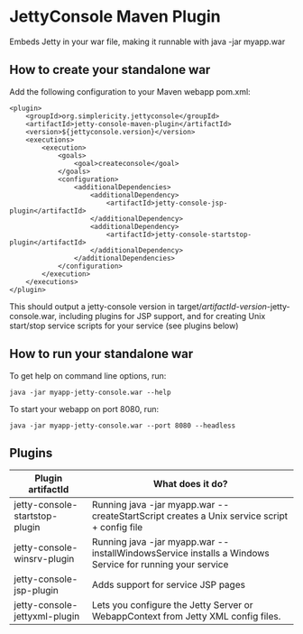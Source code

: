 JettyConsole Maven Plugin
=========================

Embeds Jetty in your war file, making it runnable with java -jar myapp.war

How to create your standalone war
----------

Add the following configuration to your Maven webapp pom.xml:

```
<plugin>
    <groupId>org.simplericity.jettyconsole</groupId>
    <artifactId>jetty-console-maven-plugin</artifactId>
    <version>${jettyconsole.version}</version>
    <executions>
        <execution>
            <goals>
                <goal>createconsole</goal>
            </goals>
            <configuration>
                <additionalDependencies>
                    <additionalDependency>
                        <artifactId>jetty-console-jsp-plugin</artifactId>
                    </additionalDependency>
                    <additionalDependency>
                        <artifactId>jetty-console-startstop-plugin</artifactId>
                    </additionalDependency>
                </additionalDependencies>
            </configuration>
        </execution>
    </executions>
</plugin>
```
This should output a jetty-console version in target/_artifactId_-_version_-jetty-console.war, including plugins for JSP support, and for creating Unix start/stop service scripts for your service (see plugins below)

How to run your standalone war
----------

To get help on command line options, run:

    java -jar myapp-jetty-console.war --help

To start your webapp on port 8080, run:

    java -jar myapp-jetty-console.war --port 8080 --headless

Plugins
-------

Plugin artifactId  | What does it do?
------------- | -------------
jetty-console-startstop-plugin | Running java -jar myapp.war --createStartScript creates a Unix service script + config file
jetty-console-winsrv-plugin | Running java -jar myapp.war --installWindowsService installs a Windows Service for running your service
jetty-console-jsp-plugin  | Adds support for service JSP pages
jetty-console-jettyxml-plugin | Lets you configure the Jetty Server or WebappContext from Jetty XML config files.


